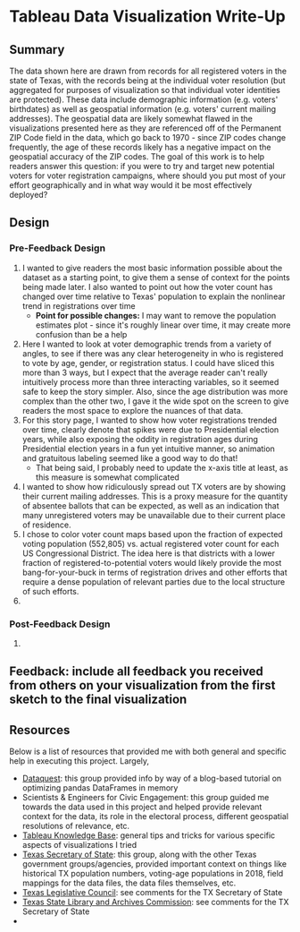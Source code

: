 # Tableau Data Visualization Write-Up

## Summary

The data shown here are drawn from records for all registered voters in the state of Texas, with the records being at the individual voter resolution (but aggregated for purposes of visualization so that individual voter identities are protected). These data include demographic information (e.g. voters' birthdates) as well as geospatial information (e.g. voters' current mailing addresses). The geospatial data are likely somewhat flawed in the visualizations presented here as they are referenced off of the Permanent ZIP Code field in the data, which go back to 1970 - since ZIP codes change frequently, the age of these records likely has a negative impact on the geospatial accuracy of the ZIP codes. The goal of this work is to help readers answer this question: if you were to try and target new potential voters for voter registration campaigns, where should you put most of your effort geographically and in what way would it be most effectively deployed?


## Design

### Pre-Feedback Design

1. I wanted to give readers the most basic information possible about the dataset as a starting point, to give them a sense of context for the points being made later. I also wanted to point out how the voter count has changed over time relative to Texas' population to explain the nonlinear trend in registrations over time
	* **Point for possible changes:** I may want to remove the population estimates plot - since it's roughly linear over time, it may create more confusion than be a help
2. Here I wanted to look at voter demographic trends from a variety of angles, to see if there was any clear heterogeneity in who is registered to vote by age, gender, or registration status. I could have sliced this more than 3 ways, but I expect that the average reader can't really intuitively process more than three interacting variables, so it seemed safe to keep the story simpler. Also, since the age distribution was more complex than the other two, I gave it the wide spot on the screen to give readers the most space to explore the nuances of that data.
3. For this story page, I wanted to show how voter registrations trended over time, clearly denote that spikes were due to Presidential election years, while also exposing the oddity in registration ages during Presidential election years in a fun yet intuitive manner, so animation and gratuitous labeling seemed like a good way to do that!
	* That being said, I probably need to update the x-axis title at least, as this measure is somewhat complicated
4. I wanted to show how ridiculously spread out TX voters are by showing their current mailing addresses. This is a proxy measure for the quantity of absentee ballots that can be expected, as well as an indication that many unregistered voters may be unavailable due to their current place of residence.
5. I chose to color voter count maps based upon the fraction of expected voting population (552,805) vs. actual registered voter count for each US Congressional District. The idea here is that districts with a lower fraction of registered-to-potential voters would likely provide the most bang-for-your-buck in terms of registration drives and other efforts that require a dense population of relevant parties due to the local structure of such efforts.
6. 
 

### Post-Feedback Design
1. 


## Feedback: include all feedback you received from others on your visualization from the first sketch to the final visualization



## Resources
Below is a list of resources that provided me with both general and specific help in executing this project. Largely, 
* [Dataquest](https://www.dataquest.io/blog/pandas-big-data/): this group provided info by way of a blog-based tutorial on optimizing pandas DataFrames in memory
* Scientists & Engineers for Civic Engagement: this group guided me towards the data used in this project and helped provide relevant context for the data, its role in the electoral process, different geospatial resolutions of relevance, etc.
* [Tableau Knowledge Base](https://www.tableau.com/support/knowledgebase): general tips and tricks for various specific aspects of visualizations I tried
* [Texas Secretary of State](https://www.sos.state.tx.us/): this group, along with the other Texas government groups/agencies, provided important context on things like historical TX population numbers, voting-age populations in 2018, field mappings for the data files, the data files themselves, etc.
* [Texas Legislative Council](https://tlc.texas.gov/redist/districts/congress.html): see comments for the TX Secretary of State
* [Texas State Library and Archives Commission](https://www.tsl.texas.gov/ref/abouttx/census.html): see comments for the TX Secretary of State
* 